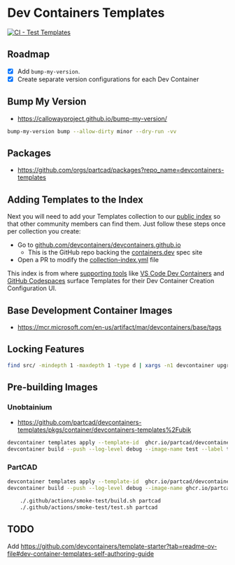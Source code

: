 # Dev Containers Templates

[![CI - Test Templates](https://github.com/partcad/devcontainers-templates/actions/workflows/test-pr.yaml/badge.svg)](https://github.com/partcad/devcontainers-templates/actions/workflows/test-pr.yaml)

## Roadmap

- [x] Add `bump-my-version`.
- [x] Create separate version configurations for each Dev Container

## Bump My Version

- <https://callowayproject.github.io/bump-my-version/>

```bash
bump-my-version bump --allow-dirty minor --dry-run -vv
```

## Packages

- <https://github.com/orgs/partcad/packages?repo_name=devcontainers-templates>

## Adding Templates to the Index

Next you will need to add your Templates collection to our [public index](https://containers.dev/templates) so that other community members can find them. Just follow these steps once per collection you create:

- Go to [github.com/devcontainers/devcontainers.github.io](https://github.com/devcontainers/devcontainers.github.io)
  - This is the GitHub repo backing the [containers.dev](https://containers.dev/) spec site
- Open a PR to modify the [collection-index.yml](https://github.com/devcontainers/devcontainers.github.io/blob/gh-pages/_data/collection-index.yml) file

This index is from where [supporting tools](https://containers.dev/supporting) like [VS Code Dev Containers](https://marketplace.visualstudio.com/items?itemName=ms-vscode-remote.remote-containers) and [GitHub Codespaces](https://github.com/templates/codespaces) surface Templates for their Dev Container Creation Configuration UI.

## Base Development Container Images

- <https://mcr.microsoft.com/en-us/artifact/mar/devcontainers/base/tags>

## Locking Features

```bash
find src/ -mindepth 1 -maxdepth 1 -type d | xargs -n1 devcontainer upgrade --workspace-folder
```

## Pre-building Images

### Unobtainium

- <https://github.com/partcad/devcontainers-templates/pkgs/container/devcontainers-templates%2Fubik>

```bash
devcontainer templates apply --template-id  ghcr.io/partcad/devcontainers-templates/ubik --workspace-folder tmp --log-level debug
devcontainer build --push --log-level debug --image-name test --label test --workspace-folder ./tmp/
```

### PartCAD

```bash
devcontainer templates apply --template-id  ghcr.io/partcad/devcontainers-templates/partcad --workspace-folder build/partcad --log-level trace
devcontainer build --push --log-level debug --image-name ghcr.io/partcad/devcontainer-partcad:latest --workspace-folder build/partcad # --label test
```

```bash
    ./.github/actions/smoke-test/build.sh partcad
    ./.github/actions/smoke-test/test.sh partcad
```

## TODO

Add <https://github.com/devcontainers/template-starter?tab=readme-ov-file#dev-container-templates-self-authoring-guide>

